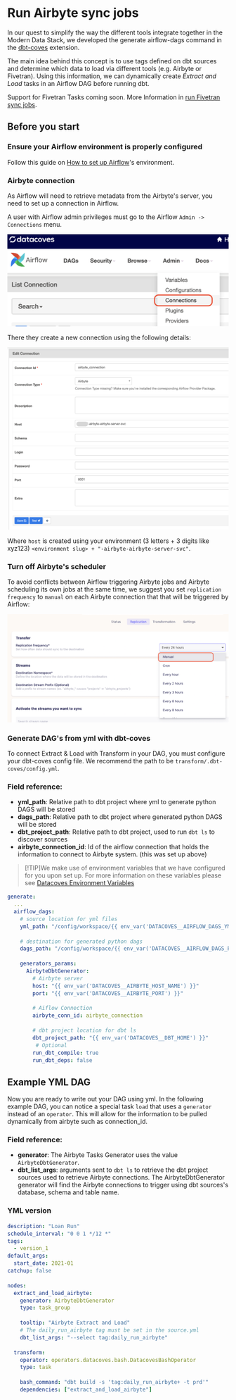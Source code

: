 # Run Airbyte sync jobs

In our quest to simplify the way the different tools integrate together in the Modern Data Stack, we developed the generate airflow-dags command in the <a href="https://github.com/datacoves/dbt-coves?tab=readme-ov-file#generate-airflow-dags" target="_blank" rel="noopener">dbt-coves</a> extension.

The main idea behind this concept is to use tags defined on dbt sources and determine which data to load via different tools (e.g. Airbyte or Fivetran). Using this information, we can dynamically create _Extract and Load_ tasks in an Airflow DAG before running dbt.

Support for Fivetran Tasks coming soon. More Information in [run Fivetran sync jobs](/how-tos/airflow/run-fivetran-sync-jobs).

## Before you start

### Ensure your Airflow environment is properly configured

Follow this guide on [How to set up Airflow](/how-tos/airflow/initial-setup)'s environment.

### Airbyte connection

As Airflow will need to retrieve metadata from the Airbyte's server, you need to set up a connection in Airflow.

A user with Airflow admin privileges must go to the Airflow `Admin -> Connections` menu.

![Admin Connections](./assets/admin-connections.png)

There they create a new connection using the following details:

![Admin Connections](./assets/airbyte-connection-details.png)

Where `host` is created using your environment (3 letters + 3 digits like xyz123) `<environment slug> + "-airbyte-airbyte-server-svc"`.

### Turn off Airbyte's scheduler

To avoid conflicts between Airflow triggering Airbyte jobs and Airbyte scheduling its own jobs at the same time, we suggest you set `replication frequency` to `manual` on each Airbyte connection that that will be triggered by Airflow:

![Replication frequency](./assets/airbyte-replication-frequency.png)

### Generate DAG's from yml with dbt-coves

To connect Extract & Load with Transform in your DAG, you must configure your dbt-coves config file. We recommend the path to be `transform/.dbt-coves/config.yml`.

### Field reference:
- **yml_path**: Relative path to dbt project where yml to generate python DAGS will be stored
- **dags_path**: Relative path to dbt project where generated python DAGS will be stored
- **dbt_project_path**: Relative path to dbt project, used to run `dbt ls` to discover sources
- **airbyte_connection_id**: Id of the airflow connection that holds the information to connect to Airbyte system. (this was set up above)


>[!TIP]We make use of environment variables that we have configured for you upon set up. For more information on these variables please see [Datacoves Environment Variables](reference/vscode/datacoves-env-vars.md)

```yml
generate:
  ...
  airflow_dags:
    # source location for yml files
    yml_path: "/config/workspace/{{ env_var('DATACOVES__AIRFLOW_DAGS_YML_PATH') }}"

    # destination for generated python dags
    dags_path: "/config/workspace/{{ env_var('DATACOVES__AIRFLOW_DAGS_PATH') }}"

    generators_params:
      AirbyteDbtGenerator:
        # Airbyte server
        host: "{{ env_var('DATACOVES__AIRBYTE_HOST_NAME') }}"
        port: "{{ env_var('DATACOVES__AIRBYTE_PORT') }}"

        # Aiflow Connection
        airbyte_conn_id: airbyte_connection

        # dbt project location for dbt ls
        dbt_project_path: "{{ env_var('DATACOVES__DBT_HOME') }}"
         # Optional
        run_dbt_compile: true
        run_dbt_deps: false

  ```

## Example YML DAG

Now you are ready to write out your DAG using yml. In the following example DAG, you can notice a special task `load` that uses a `generator` instead of an `operator`. This will allow for the information to be pulled dynamically from airbyte such as connection_id. 

### Field reference:

- **generator**: The Airbyte Tasks Generator uses the value `AirbyteDbtGenerator`.
- **dbt_list_args**: arguments sent to `dbt ls` to retrieve the dbt project sources used to retrieve Airbyte connections. The AirbyteDbtGenerator generator will find the Airbyte connections to trigger using dbt sources's database, schema and table name.

### YML version

```yml
description: "Loan Run"
schedule_interval: "0 0 1 */12 *"
tags:
  - version_1
default_args:
  start_date: 2021-01
catchup: false

nodes:
  extract_and_load_airbyte:
    generator: AirbyteDbtGenerator
    type: task_group

    tooltip: "Airbyte Extract and Load"
    # The daily_run_airbyte tag must be set in the source.yml
    dbt_list_args: "--select tag:daily_run_airbyte"

  transform:
    operator: operators.datacoves.bash.DatacovesBashOperator
    type: task

    bash_command: "dbt build -s 'tag:daily_run_airbyte+ -t prd'"
    dependencies: ["extract_and_load_airbyte"]

```